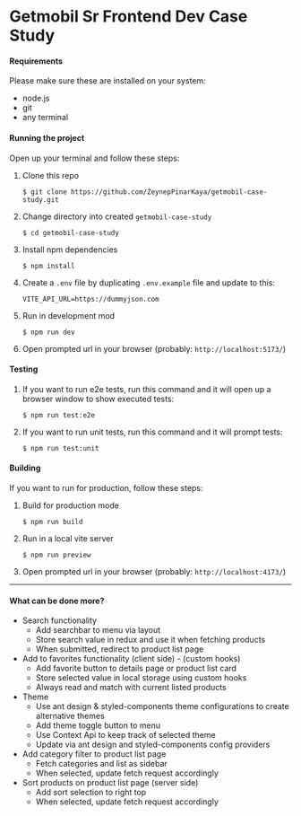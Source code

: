 # Getmobil Sr Frontend Dev Case Study

#### Requirements
Please make sure these are installed on your system:
- node.js
- git
- any terminal

#### Running the project
Open up your terminal and follow these steps:
1. Clone this repo
    ``` shell
    $ git clone https://github.com/ZeynepPinarKaya/getmobil-case-study.git
    ```
2. Change directory into created `getmobil-case-study`
    ``` shell
    $ cd getmobil-case-study
    ```
3. Install npm dependencies
    ``` shell
    $ npm install
    ```
4. Create a `.env` file by duplicating `.env.example` file and update to this:
   ``` shell
   VITE_API_URL=https://dummyjson.com
   ```
5. Run in development mod
    ``` shell
    $ npm run dev
    ```
6. Open prompted url in your browser (probably: `http://localhost:5173/`)
#### Testing
1. If you want to run e2e tests, run this command and it will open up a browser window to show executed tests:
    ``` shell
    $ npm run test:e2e
    ```

2. If you want to run unit tests, run this command and it will prompt tests:
    ``` shell
    $ npm run test:unit
    ```
#### Building
If you want to run for production, follow these steps:
1. Build for production mode
    ``` shell
    $ npm run build
    ```
2. Run in a local vite server
    ``` shell
    $ npm run preview
    ```
3. Open prompted url in your browser (probably: `http://localhost:4173/`)

----
#### What can be done more?
- Search functionality
  - Add searchbar to menu via layout
  - Store search value in redux and use it when fetching products
  - When submitted, redirect to product list page
- Add to favorites functionality (client side) - (custom hooks)
  - Add favorite button to details page or product list card
  - Store selected value in local storage using custom hooks
  - Always read and match with current listed products
- Theme
  - Use ant design & styled-components theme configurations to create alternative themes
  - Add theme toggle button to menu
  - Use Context Api to keep track of selected theme
  - Update via ant design and styled-components config providers
- Add category filter to product list page
  - Fetch categories and list as sidebar
  - When selected, update fetch request accordingly
- Sort products on product list page (server side)
  - Add sort selection to right top
  - When selected, update fetch request accordingly